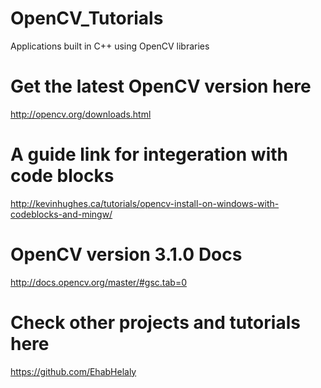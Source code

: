 # OpenCV_Tutorials
Applications built in C++ using OpenCV libraries 
# Get the latest OpenCV version here
http://opencv.org/downloads.html
# A guide link for integeration with code blocks
http://kevinhughes.ca/tutorials/opencv-install-on-windows-with-codeblocks-and-mingw/
# OpenCV version 3.1.0 Docs
http://docs.opencv.org/master/#gsc.tab=0
# Check other projects and tutorials here
https://github.com/EhabHelaly
